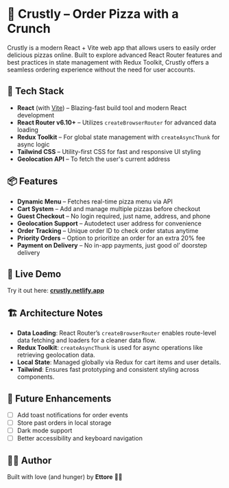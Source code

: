 # 🍕 Crustly – Order Pizza with a Crunch

Crustly is a modern React + Vite web app that allows users to easily order delicious pizzas online. Built to explore advanced React Router features and best practices in state management with Redux Toolkit, Crustly offers a seamless ordering experience without the need for user accounts.

## 🚀 Tech Stack

- **React** (with [Vite](https://vitejs.dev/)) – Blazing-fast build tool and modern React development  
- **React Router v6.10+** – Utilizes `createBrowserRouter` for advanced data loading  
- **Redux Toolkit** – For global state management with `createAsyncThunk` for async logic  
- **Tailwind CSS** – Utility-first CSS for fast and responsive UI styling  
- **Geolocation API** – To fetch the user's current address  

## 📦 Features

- **Dynamic Menu** – Fetches real-time pizza menu via API  
- **Cart System** – Add and manage multiple pizzas before checkout  
- **Guest Checkout** – No login required, just name, address, and phone  
- **Geolocation Support** – Autodetect user address for convenience  
- **Order Tracking** – Unique order ID to check order status anytime  
- **Priority Orders** – Option to prioritize an order for an extra 20% fee  
- **Payment on Delivery** – No in-app payments, just good ol’ doorstep delivery  

## 🔗 Live Demo

Try it out here: **[crustly.netlify.app](https://your-crustly-url.netlify.app)**  

## 🏗️ Architecture Notes

- **Data Loading**: React Router’s `createBrowserRouter` enables route-level data fetching and loaders for a cleaner data flow.  
- **Redux Toolkit**: `createAsyncThunk` is used for async operations like retrieving geolocation data.  
- **Local State**: Managed globally via Redux for cart items and user details.  
- **Tailwind**: Ensures fast prototyping and consistent styling across components.  

## 🧪 Future Enhancements

- [ ] Add toast notifications for order events  
- [ ] Store past orders in local storage  
- [ ] Dark mode support  
- [ ] Better accessibility and keyboard navigation  

## 👨‍🍳 Author

Built with love (and hunger) by **Ettore** 🫶🏻
